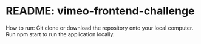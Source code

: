 # README: vimeo-frontend-challenge
How to run: 
Git clone or download the repository onto your local computer. 
Run npm start to run the application locally.
